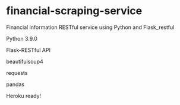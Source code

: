 # financial-scraping-service
Financial information RESTful service using Python and Flask_restful

Python 3.9.0

Flask-RESTful API

beautifulsoup4 

requests

pandas



Heroku ready!

